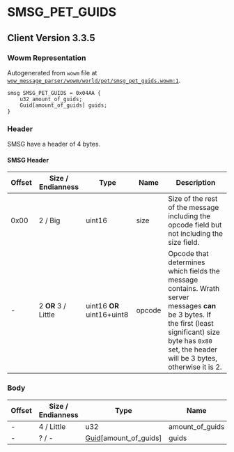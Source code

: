 # SMSG_PET_GUIDS

## Client Version 3.3.5

### Wowm Representation

Autogenerated from `wowm` file at [`wow_message_parser/wowm/world/pet/smsg_pet_guids.wowm:1`](https://github.com/gtker/wow_messages/tree/main/wow_message_parser/wowm/world/pet/smsg_pet_guids.wowm#L1).
```rust,ignore
smsg SMSG_PET_GUIDS = 0x04AA {
    u32 amount_of_guids;
    Guid[amount_of_guids] guids;
}
```
### Header

SMSG have a header of 4 bytes.

#### SMSG Header

| Offset | Size / Endianness | Type   | Name   | Description |
| ------ | ----------------- | ------ | ------ | ----------- |
| 0x00   | 2 / Big           | uint16 | size   | Size of the rest of the message including the opcode field but not including the size field.|
| -      | 2 **OR** 3 / Little| uint16 **OR** uint16+uint8 | opcode | Opcode that determines which fields the message contains. Wrath server messages **can** be 3 bytes. If the first (least significant) size byte has `0x80` set, the header will be 3 bytes, otherwise it is 2. |

### Body

| Offset | Size / Endianness | Type | Name | Description | Comment |
| ------ | ----------------- | ---- | ---- | ----------- | ------- |
| - | 4 / Little | u32 | amount_of_guids |  |  |
| - | ? / - | [Guid](../types/packed-guid.md)[amount_of_guids] | guids |  |  |

